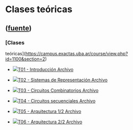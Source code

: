 # Clases teóricas
([fuente](https://campus.exactas.uba.ar/course/view.php?id=1100&section=2))
---
### [Clases
teóricas](https://campus.exactas.uba.ar/course/view.php?id=1100&section=2)

  - [![ ](https://campus.exactas.uba.ar/theme/image.php/aardvark/core/1524752928/f/pdf-24)T01 - Introducción Archivo](https://campus.exactas.uba.ar/mod/resource/view.php?id=60120)

  - [![ ](https://campus.exactas.uba.ar/theme/image.php/aardvark/core/1524752928/f/pdf-24)T02 - Sistemas de Representación Archivo](https://campus.exactas.uba.ar/mod/resource/view.php?id=60121)

  - [![ ](https://campus.exactas.uba.ar/theme/image.php/aardvark/core/1524752928/f/pdf-24)T03 - Circuitos Combinatorios Archivo](https://campus.exactas.uba.ar/mod/resource/view.php?id=60122)

  - [![ ](https://campus.exactas.uba.ar/theme/image.php/aardvark/core/1524752928/f/pdf-24)T04 - Circuitos secuenciales Archivo](https://campus.exactas.uba.ar/mod/resource/view.php?id=60621)

  - [![ ](https://campus.exactas.uba.ar/theme/image.php/aardvark/core/1524752928/f/pdf-24)T05 - Arquitectura 1/2 Archivo](https://campus.exactas.uba.ar/mod/resource/view.php?id=60822)

  - [![ ](https://campus.exactas.uba.ar/theme/image.php/aardvark/core/1524752928/f/pdf-24)T06 - Arquitectura 2/2 Archivo](https://campus.exactas.uba.ar/mod/resource/view.php?id=61271)

